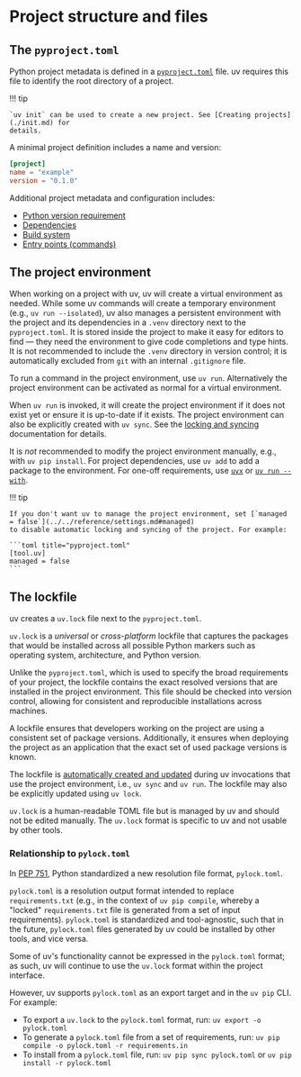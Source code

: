 # Project structure and files

## The `pyproject.toml`

Python project metadata is defined in a
[`pyproject.toml`](https://packaging.python.org/en/latest/guides/writing-pyproject-toml/) file. uv
requires this file to identify the root directory of a project.

!!! tip

    `uv init` can be used to create a new project. See [Creating projects](./init.md) for
    details.

A minimal project definition includes a name and version:

```toml title="pyproject.toml"
[project]
name = "example"
version = "0.1.0"
```

Additional project metadata and configuration includes:

- [Python version requirement](./config.md#python-version-requirement)
- [Dependencies](./dependencies.md)
- [Build system](./config.md#build-systems)
- [Entry points (commands)](./config.md#entry-points)

## The project environment

When working on a project with uv, uv will create a virtual environment as needed. While some uv
commands will create a temporary environment (e.g., `uv run --isolated`), uv also manages a
persistent environment with the project and its dependencies in a `.venv` directory next to the
`pyproject.toml`. It is stored inside the project to make it easy for editors to find — they need
the environment to give code completions and type hints. It is not recommended to include the
`.venv` directory in version control; it is automatically excluded from `git` with an internal
`.gitignore` file.

To run a command in the project environment, use `uv run`. Alternatively the project environment can
be activated as normal for a virtual environment.

When `uv run` is invoked, it will create the project environment if it does not exist yet or ensure
it is up-to-date if it exists. The project environment can also be explicitly created with
`uv sync`. See the [locking and syncing](./sync.md) documentation for details.

It is _not_ recommended to modify the project environment manually, e.g., with `uv pip install`. For
project dependencies, use `uv add` to add a package to the environment. For one-off requirements,
use [`uvx`](../../guides/tools.md) or
[`uv run --with`](./run.md#requesting-additional-dependencies).

!!! tip

    If you don't want uv to manage the project environment, set [`managed = false`](../../reference/settings.md#managed)
    to disable automatic locking and syncing of the project. For example:

    ```toml title="pyproject.toml"
    [tool.uv]
    managed = false
    ```

## The lockfile

uv creates a `uv.lock` file next to the `pyproject.toml`.

`uv.lock` is a _universal_ or _cross-platform_ lockfile that captures the packages that would be
installed across all possible Python markers such as operating system, architecture, and Python
version.

Unlike the `pyproject.toml`, which is used to specify the broad requirements of your project, the
lockfile contains the exact resolved versions that are installed in the project environment. This
file should be checked into version control, allowing for consistent and reproducible installations
across machines.

A lockfile ensures that developers working on the project are using a consistent set of package
versions. Additionally, it ensures when deploying the project as an application that the exact set
of used package versions is known.

The lockfile is [automatically created and updated](./sync.md#automatic-lock-and-sync) during uv
invocations that use the project environment, i.e., `uv sync` and `uv run`. The lockfile may also be
explicitly updated using `uv lock`.

`uv.lock` is a human-readable TOML file but is managed by uv and should not be edited manually. The
`uv.lock` format is specific to uv and not usable by other tools.

### Relationship to `pylock.toml`

In [PEP 751](https://peps.python.org/pep-0751/), Python standardized a new resolution file format,
`pylock.toml`.

`pylock.toml` is a resolution output format intended to replace `requirements.txt` (e.g., in the
context of `uv pip compile`, whereby a "locked" `requirements.txt` file is generated from a set of
input requirements). `pylock.toml` is standardized and tool-agnostic, such that in the future,
`pylock.toml` files generated by uv could be installed by other tools, and vice versa.

Some of uv's functionality cannot be expressed in the `pylock.toml` format; as such, uv will
continue to use the `uv.lock` format within the project interface.

However, uv supports `pylock.toml` as an export target and in the `uv pip` CLI. For example:

- To export a `uv.lock` to the `pylock.toml` format, run: `uv export -o pylock.toml`
- To generate a `pylock.toml` file from a set of requirements, run:
  `uv pip compile -o pylock.toml -r requirements.in`
- To install from a `pylock.toml` file, run: `uv pip sync pylock.toml` or
  `uv pip install -r pylock.toml`

